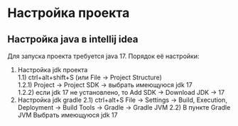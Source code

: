 # Настройка проекта

## Настройка java в intellij idea
Для запуска проекта требуется java 17.
Порядок её настройки:
1) Настройка jdk проекта  
    1.1) ctrl+alt+shift+S (или File -> Project Structure)  
    1.2.1) Project -> Project SDK -> выбрать имеющуюся jdk 17  
    1.2.2) если jdk 17 не установлено, то Add SDK -> Download JDK -> 17
2) Настройка jdk gradle
    2.1) ctrl+alt+S File -> Settings -> Build, Execution, Deployment -> Build Tools -> Gradle -> Gradle JVM 
    2.2) В пункте Gradle JVM Выбрать имеющуюся jdk 17
